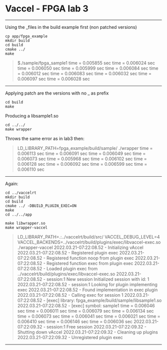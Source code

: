 # Vaccel - FPGA lab 3

---------------------------------------
Using the _files in the build example first (non patched versions)

```
cp app/fpga_example
mkdir build
cd build
cmake ../
make
```


> $./sample/fpga_sample1
time = 0.005855 sec
time = 0.006024 sec
time = 0.006050 sec
time = 0.005999 sec
time = 0.006084 sec
time = 0.006012 sec
time = 0.006083 sec
time = 0.006032 sec
time = 0.006097 sec
time = 0.006028 sec
---------------------------------------
Applying patch are the versions with no _ as prefix

```
cd build
make
```
Producing a libsample1.so
```
cd ../../
make wrapper
```
Throws the same error as in lab3 then:
>LD_LIBRARY_PATH=fpga_example/build/sample/ ./wrapper 
>time = 0.006113 sec
time = 0.006091 sec
time = 0.006049 sec
time = 0.006073 sec
time = 0.005968 sec
time = 0.006102 sec
time = 0.006128 sec
time = 0.006092 sec
time = 0.006599 sec
time = 0.006110 sec
---------------------------------------
Again:

```
cd ../vaccelrt
mkdir build
cd build
cmake ../ -DBUILD_PLUGIN_EXEC=ON
make
cd ../../app
```

```
make libwrapper.so
make wrapper-vaccel
```
>LD_LIBRARY_PATH=.:../vaccelrt/build/src/ VACCEL_DEBUG_LEVEL=4 VACCEL_BACKENDS=../vaccelrt/build/plugins/exec/libvaccel-exec.so ./wrapper-vaccel 
2022.03.21-07:22:08.52 - <debug> Initializing vAccel
2022.03.21-07:22:08.52 - <debug> Registered plugin exec
2022.03.21-07:22:08.52 - <debug> Registered function noop from plugin exec
2022.03.21-07:22:08.52 - <debug> Registered function exec from plugin exec
2022.03.21-07:22:08.52 - <debug> Loaded plugin exec from ../vaccelrt/build/plugins/exec/libvaccel-exec.so
2022.03.21-07:22:08.52 - <debug> session:1 New session
Initialized session with id: 1
2022.03.21-07:22:08.52 - <debug> session:1 Looking for plugin implementing exec
2022.03.21-07:22:08.52 - <debug> Found implementation in exec plugin
2022.03.21-07:22:08.52 - <debug> Calling exec for session 1
2022.03.21-07:22:08.52 - <debug> [exec] library: fpga_example/build/sample/libsample1.so
2022.03.21-07:22:08.52 - <debug> [exec] symbol: sample1
time = 0.006046 sec
time = 0.006011 sec
time = 0.006079 sec
time = 0.006134 sec
time = 0.006073 sec
time = 0.006041 sec
time = 0.006021 sec
time = 0.006410 sec
time = 0.006146 sec
time = 0.006036 sec
2022.03.21-07:22:09.32 - <debug> session:1 Free session
2022.03.21-07:22:09.32 - <debug> Shutting down vAccel
2022.03.21-07:22:09.32 - <debug> Cleaning up plugins
2022.03.21-07:22:09.32 - <debug> Unregistered plugin exec
---------------------------------------

